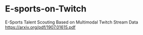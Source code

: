 # E-sports-on-Twitch
E-Sports Talent Scouting Based on Multimodal Twitch Stream Data
https://arxiv.org/pdf/1907.01615.pdf
